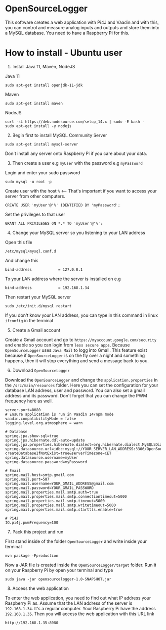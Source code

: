 # OpenSourceLogger

This software creates a web application with Pi4J and Vaadin and with this, you can control and measure analog inputs and outputs and 
store them into a MySQL database. You need to have a Raspberry Pi for this.

# How to install - Ubuntu user

1. Install Java 11, Maven, NodeJS

Java 11
```
sudo apt-get install openjdk-11-jdk
```

Maven
```
sudo apt-get install maven
```

NodeJS
```
curl -sL https://deb.nodesource.com/setup_14.x | sudo -E bash -
sudo apt-get install -y nodejs
```

2. Begin first to install MySQL Community Server

```
sudo apt-get install mysql-server
```

Don't install any server onto Raspberry Pi if you care about your data. 


3. Then create a user e.g `myUser` with the password e.g `myPassword`

Login and enter your sudo password
```
sudo mysql -u root -p
```

Create user with the host `%` <-- That's important if you want to access your server from other computers.
```
CREATE USER 'myUser'@'%' IDENTIFIED BY 'myPassword';
```

Set the privileges to that user
```
GRANT ALL PRIVILEGES ON *.* TO 'myUser'@'%';
```


4. Change your MySQL server so you listening to your LAN address

Open this file
```
/etc/mysql/mysql.conf.d
```

And change this
```
bind-address            = 127.0.0.1
```

To your LAN address where the server is installed on e.g
```
bind-address            = 192.168.1.34
```

Then restart your MySQL server
```
sudo /etc/init.d/mysql restart
```

If you don't know your LAN address, you can type in this command in linux `ifconfig` in the terminal

5. Create a Gmail account

Create a Gmail account and go to `https://myaccount.google.com/security` and enable so you can login from `less secure apps`.
Because `OpenSourceLogger` uses `Java Mail` to logg into Gmail. This feature exist because if `OpenSourceLogger` is on the fly over a
night and something happens, then it will stop everything and send a message back to you.

6. Download `OpenSourceLogger`

Download the `OpenSourceLogger` and change the `application.properties` in the `/src/main/resources` folder.
Here you can set the configuration for your database LAN address, user and password. You can also set a gmail address and its
password. Don't forget that you can change the PWM frequency here as well.

```
server.port=8080
# Ensure application is run in Vaadin 14/npm mode
vaadin.compatibilityMode = false
logging.level.org.atmosphere = warn

# Database
spring.jpa.show-sql=true
spring.jpa.hibernate.ddl-auto=update
spring.jpa.properties.hibernate.dialect=org.hibernate.dialect.MySQL5Dialect
spring.datasource.url=jdbc:mysql://YOUR_SERVER_LAN_ADDRESS:3306/OpenSourceLogger?createDatabaseIfNotExist=true&serverTimezone=CET
spring.datasource.username=myUser
spring.datasource.password=myPassword

# Email
spring.mail.host=smtp.gmail.com
spring.mail.port=587
spring.mail.username=YOUR_GMAIL_ADDRESS@gmail.com
spring.mail.password=YOUR_GMAIL_PASSWORD
spring.mail.properties.mail.smtp.auth=true
spring.mail.properties.mail.smtp.connectiontimeout=5000
spring.mail.properties.mail.smtp.timeout=5000
spring.mail.properties.mail.smtp.writetimeout=5000
spring.mail.properties.mail.smtp.starttls.enable=true

# Pi4J
IO.pi4j.pwmFrequency=100
```

7. Pack this project and run

First stand inside of the folder `OpenSourceLogger` and write inside your terminal
```
mvn package -Pproduction
```

Now a JAR file is created inside the `OpenSourceLogger/target` folder. Run it on your Raspberry Pi by open your terminal and type
```
sudo java -jar opensourcelogger-1.0-SNAPSHOT.jar
```

8. Access the web application

To enter the web application, you need to find out what IP address your Raspberry Pi as. Assume that the LAN address of the server is `192.168.1.34`. It's a regular computer. Your Raspberry Pi have the address `192.168.1.35`. Then you will access the web application with this URL link

```
http://192.168.1.35:8080
```
